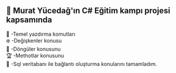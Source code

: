 ## :muscle: Murat Yücedağ'ın C# Eğitim kampı projesi kapsamında <br>
:raising_hand: -Temel yazdırma komutları<br>
:snowflake: -Değişkenler konusu<br>
:sparkler: -Döngüler konusunu <br>
:trophy: -Methotlar konusunu<br>
:art: -Sql veritabanı ile bağlantı oluşturma konularını tamamladım.<br>
